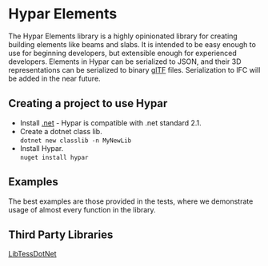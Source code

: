 # Hypar Elements
The Hypar Elements library is a highly opinionated library for creating building elements like beams and slabs. It is intended to be easy enough to use for beginning developers, but extensible enough for experienced developers. Elements in Hypar can be serialized to JSON, and their 3D representations can be serialized to binary [glTF](https://www.khronos.org/gltf/) files. Serialization to IFC will be added in the near future.

## Creating a project to use Hypar
- Install [.net](https://www.microsoft.com/net/) - Hypar is compatible with .net standard 2.1.
- Create a dotnet class lib.  
`dotnet new classlib -n MyNewLib`
- Install Hypar.  
`nuget install hypar`

## Examples
The best examples are those provided in the tests, where we demonstrate usage of almost every function in the library.

## Third Party Libraries

[LibTessDotNet](https://github.com/speps/LibTessDotNet)

